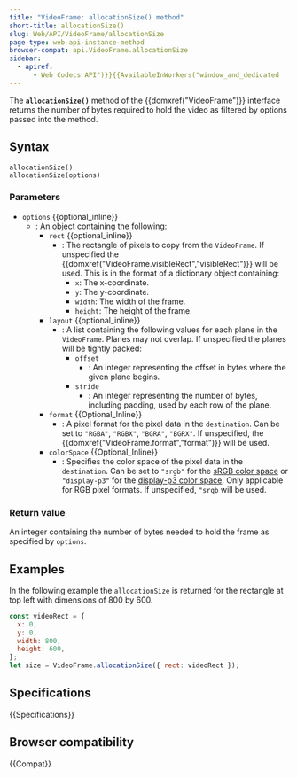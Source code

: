 ```yaml
---
title: "VideoFrame: allocationSize() method"
short-title: allocationSize()
slug: Web/API/VideoFrame/allocationSize
page-type: web-api-instance-method
browser-compat: api.VideoFrame.allocationSize
sidebar:
  - apiref:
      - Web Codecs API")}}{{AvailableInWorkers("window_and_dedicated
---
```


The **`allocationSize()`** method of the {{domxref("VideoFrame")}} interface returns the number of bytes required to hold the video as filtered by options passed into the method.

## Syntax

```js-nolint
allocationSize()
allocationSize(options)
```

### Parameters

- `options` {{optional_inline}}
  - : An object containing the following:
    - `rect` {{optional_inline}}
      - : The rectangle of pixels to copy from the `VideoFrame`. If unspecified the {{domxref("VideoFrame.visibleRect","visibleRect")}} will be used. This is in the format of a dictionary object containing:
        - `x`: The x-coordinate.
        - `y`: The y-coordinate.
        - `width`: The width of the frame.
        - `height`: The height of the frame.
    - `layout` {{optional_inline}}
      - : A list containing the following values for each plane in the `VideoFrame`. Planes may not overlap. If unspecified the planes will be tightly packed:
        - `offset`
          - : An integer representing the offset in bytes where the given plane begins.
        - `stride`
          - : An integer representing the number of bytes, including padding, used by each row of the plane.
    - `format` {{Optional_Inline}}
      - : A pixel format for the pixel data in the `destination`. Can be set to `"RGBA"`, `"RGBX"`, `"BGRA"`, `"BGRX"`. If unspecified, the {{domxref("VideoFrame.format","format")}} will be used.
    - `colorSpace` {{Optional_Inline}}
      - : Specifies the color space of the pixel data in the `destination`. Can be set to `"srgb"` for the [sRGB color space](https://en.wikipedia.org/wiki/SRGB) or `"display-p3"` for the [display-p3 color space](https://en.wikipedia.org/wiki/DCI-P3). Only applicable for RGB pixel formats. If unspecified, `"srgb` will be used.

### Return value

An integer containing the number of bytes needed to hold the frame as specified by `options`.

## Examples

In the following example the `allocationSize` is returned for the rectangle at top left with dimensions of 800 by 600.

```js
const videoRect = {
  x: 0,
  y: 0,
  width: 800,
  height: 600,
};
let size = VideoFrame.allocationSize({ rect: videoRect });
```

## Specifications

{{Specifications}}

## Browser compatibility

{{Compat}}
